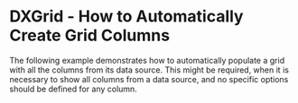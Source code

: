 # DXGrid - How to Automatically Create Grid Columns


<p>The following example demonstrates how to automatically populate a grid with all the columns from its data source. This might be required, when it is necessary to show all columns from a data source, and no specific options should be defined for any column.</p>

<br/>


